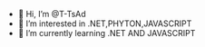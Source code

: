 - 👋 Hi, I’m @T-TsAd
- 👀 I’m interested in .NET,PHYTON,JAVASCRIPT
- 🌱 I’m currently learning .NET AND JAVASCRIPT

<!---
T-TsAd/T-TsAd is a ✨ special ✨ repository because its `README.md` (this file) appears on your GitHub profile.
You can click the Preview link to take a look at your changes.
--->
